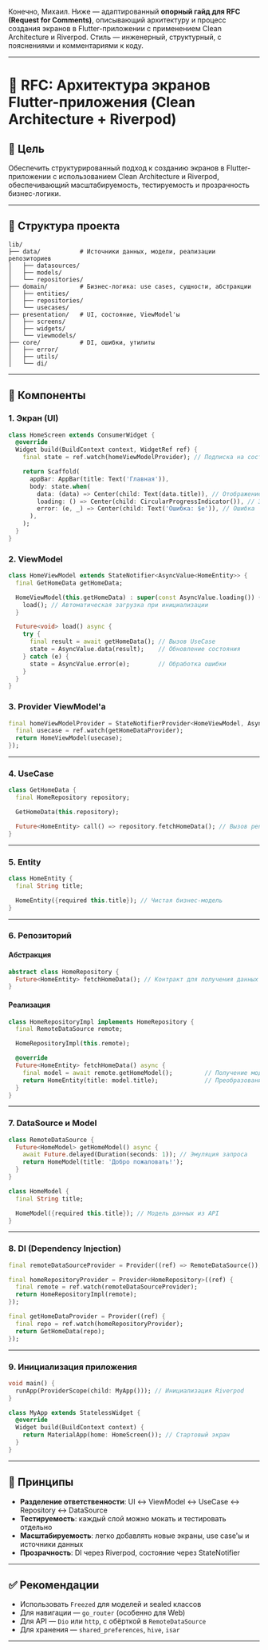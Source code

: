 Конечно, Михаил. Ниже — адаптированный **опорный гайд для RFC (Request for Comments)**, описывающий архитектуру и процесс создания экранов в Flutter-приложении с применением Clean Architecture и Riverpod. Стиль — инженерный, структурный, с пояснениями и комментариями к коду.

---

# 📘 RFC: Архитектура экранов Flutter-приложения (Clean Architecture + Riverpod)

## 📌 Цель

Обеспечить структурированный подход к созданию экранов в Flutter-приложении с использованием Clean Architecture и Riverpod, обеспечивающий масштабируемость, тестируемость и прозрачность бизнес-логики.

---

## 🧱 Структура проекта

```plaintext
lib/
├── data/           # Источники данных, модели, реализации репозиториев
│   ├── datasources/
│   ├── models/
│   └── repositories/
├── domain/         # Бизнес-логика: use cases, сущности, абстракции
│   ├── entities/
│   ├── repositories/
│   └── usecases/
├── presentation/   # UI, состояние, ViewModel'ы
│   ├── screens/
│   ├── widgets/
│   └── viewmodels/
├── core/           # DI, ошибки, утилиты
│   ├── error/
│   ├── utils/
│   └── di/
```

---

## 🧩 Компоненты

### 1. Экран (UI)

```dart
class HomeScreen extends ConsumerWidget {
  @override
  Widget build(BuildContext context, WidgetRef ref) {
    final state = ref.watch(homeViewModelProvider); // Подписка на состояние

    return Scaffold(
      appBar: AppBar(title: Text('Главная')),
      body: state.when(
        data: (data) => Center(child: Text(data.title)), // Отображение данных
        loading: () => Center(child: CircularProgressIndicator()), // Загрузка
        error: (e, _) => Center(child: Text('Ошибка: $e')), // Ошибка
      ),
    );
  }
}
```

### 2. ViewModel

```dart
class HomeViewModel extends StateNotifier<AsyncValue<HomeEntity>> {
  final GetHomeData getHomeData;

  HomeViewModel(this.getHomeData) : super(const AsyncValue.loading()) {
    load(); // Автоматическая загрузка при инициализации
  }

  Future<void> load() async {
    try {
      final result = await getHomeData(); // Вызов UseCase
      state = AsyncValue.data(result);    // Обновление состояния
    } catch (e) {
      state = AsyncValue.error(e);        // Обработка ошибки
    }
  }
}
```

### 3. Provider ViewModel'а

```dart
final homeViewModelProvider = StateNotifierProvider<HomeViewModel, AsyncValue<HomeEntity>>((ref) {
  final usecase = ref.watch(getHomeDataProvider);
  return HomeViewModel(usecase);
});
```

---

### 4. UseCase

```dart
class GetHomeData {
  final HomeRepository repository;

  GetHomeData(this.repository);

  Future<HomeEntity> call() => repository.fetchHomeData(); // Вызов репозитория
}
```

---

### 5. Entity

```dart
class HomeEntity {
  final String title;

  HomeEntity({required this.title}); // Чистая бизнес-модель
}
```

---

### 6. Репозиторий

#### Абстракция

```dart
abstract class HomeRepository {
  Future<HomeEntity> fetchHomeData(); // Контракт для получения данных
}
```

#### Реализация

```dart
class HomeRepositoryImpl implements HomeRepository {
  final RemoteDataSource remote;

  HomeRepositoryImpl(this.remote);

  @override
  Future<HomeEntity> fetchHomeData() async {
    final model = await remote.getHomeModel();         // Получение модели
    return HomeEntity(title: model.title);             // Преобразование в Entity
  }
}
```

---

### 7. DataSource и Model

```dart
class RemoteDataSource {
  Future<HomeModel> getHomeModel() async {
    await Future.delayed(Duration(seconds: 1)); // Эмуляция запроса
    return HomeModel(title: 'Добро пожаловать!');
  }
}

class HomeModel {
  final String title;

  HomeModel({required this.title}); // Модель данных из API
}
```

---

### 8. DI (Dependency Injection)

```dart
final remoteDataSourceProvider = Provider((ref) => RemoteDataSource());

final homeRepositoryProvider = Provider<HomeRepository>((ref) {
  final remote = ref.watch(remoteDataSourceProvider);
  return HomeRepositoryImpl(remote);
});

final getHomeDataProvider = Provider((ref) {
  final repo = ref.watch(homeRepositoryProvider);
  return GetHomeData(repo);
});
```

---

### 9. Инициализация приложения

```dart
void main() {
  runApp(ProviderScope(child: MyApp())); // Инициализация Riverpod
}

class MyApp extends StatelessWidget {
  @override
  Widget build(BuildContext context) {
    return MaterialApp(home: HomeScreen()); // Стартовый экран
  }
}
```

---

## 📌 Принципы

- **Разделение ответственности**: UI ↔ ViewModel ↔ UseCase ↔ Repository ↔ DataSource
- **Тестируемость**: каждый слой можно мокать и тестировать отдельно
- **Масштабируемость**: легко добавлять новые экраны, use case'ы и источники данных
- **Прозрачность**: DI через Riverpod, состояние через StateNotifier

---

## ✅ Рекомендации

- Использовать `Freezed` для моделей и sealed классов
- Для навигации — `go_router` (особенно для Web)
- Для API — `Dio` или `http`, с обёрткой в `RemoteDataSource`
- Для хранения — `shared_preferences`, `hive`, `isar`

---
